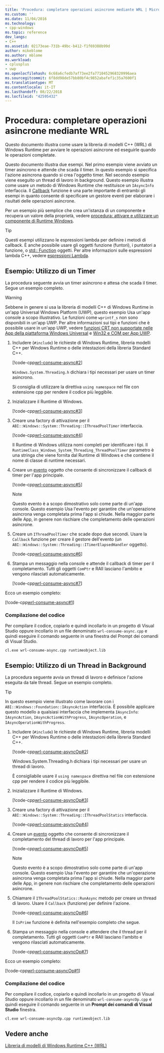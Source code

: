 ```yaml
---
title: 'Procedura: completare operazioni asincrone mediante WRL | Microsoft Docs'
ms.custom: ''
ms.date: 11/04/2016
ms.technology:
- cpp-windows
ms.topic: reference
dev_langs:
- C++
ms.assetid: 02173eae-731b-49bc-b412-f1f69388b99d
author: mikeblome
ms.author: mblome
ms.workload:
- cplusplus
- uwp
ms.openlocfilehash: 6c68a6cfedb7af73ee2fa7710452968320996aea
ms.sourcegitcommit: 6f8dd98de57bb80bf4c9852abafef1c35a7600f1
ms.translationtype: MT
ms.contentlocale: it-IT
ms.lasthandoff: 08/22/2018
ms.locfileid: "42595432"
---
```

# <a name="how-to-complete-asynchronous-operations-using-wrl"></a>Procedura: completare operazioni asincrone mediante WRL

Questo documento illustra come usare la libreria di modelli C++ (WRL) di Windows Runtime per avviare le operazioni asincrone ed eseguirle quando le operazioni completate.

Questo documento illustra due esempi. Nel primo esempio viene avviato un timer asincrono e attende che scada il timer. In questo esempio si specifica l'azione asincrona quando si crea l'oggetto timer. Nel secondo esempio viene eseguito un thread di lavoro in background. Questo esempio illustra come usare un metodo di Windows Runtime che restituisce un `IAsyncInfo` interfaccia. Il [Callback](../windows/callback-function-windows-runtime-cpp-template-library.md) funzione è una parte importante di entrambi gli esempi in quanto consente di specificare un gestore eventi per elaborare i risultati delle operazioni asincrone.

Per un esempio più semplice che crea un'istanza di un componente e recupera un valore della proprietà, vedere [procedura: attivare e utilizzare un componente di Runtime Windows](../windows/how-to-activate-and-use-a-windows-runtime-component-using-wrl.md).

> [!TIP]
> Questi esempi utilizzano le espressioni lambda per definire i metodi di callback. È anche possibile usare gli oggetti funzione (funtori), i puntatori a funzione, o [std:: Function](../standard-library/function-class.md) oggetti. Per altre informazioni sulle espressioni lambda C++, vedere [espressioni Lambda](../cpp/lambda-expressions-in-cpp.md).

## <a name="example-working-with-a-timer"></a>Esempio: Utilizzo di un Timer

La procedura seguente avvia un timer asincrono e attesa che scada il timer. Segue un esempio completo.

> [!WARNING]
> Sebbene in genere si usa la libreria di modelli C++ di Windows Runtime in un'app Universal Windows Platform (UWP), questo esempio Usa un'app console a scopo illustrativo. Le funzioni come `wprintf_s` non sono disponibili in un'app UWP. Per altre informazioni sui tipi e funzioni che è possibile usare in un'app UWP, vedere [funzioni CRT non supportate nelle App della piattaforma Windows Universal](../cppcx/crt-functions-not-supported-in-universal-windows-platform-apps.md) e [Win32 e COM per App UWP](/uwp/win32-and-com/win32-and-com-for-uwp-apps).

1. Includere (`#include`) le richieste di Windows Runtime, libreria modelli C++ per Windows Runtime o delle intestazioni della libreria Standard C++.

   [!code-cpp[wrl-consume-async#2](../windows/codesnippet/CPP/how-to-complete-asynchronous-operations-using-wrl_1.cpp)]

   `Windows.System.Threading.h` dichiara i tipi necessari per usare un timer asincrono.

   Si consiglia di utilizzare la direttiva `using namespace` nel file con estensione cpp per rendere il codice più leggibile.

2. Inizializzare il Runtime di Windows.

   [!code-cpp[wrl-consume-async#3](../windows/codesnippet/CPP/how-to-complete-asynchronous-operations-using-wrl_2.cpp)]

3. Creare una factory di attivazione per il `ABI::Windows::System::Threading::IThreadPoolTimer` interfaccia.

   [!code-cpp[wrl-consume-async#4](../windows/codesnippet/CPP/how-to-complete-asynchronous-operations-using-wrl_3.cpp)]

   Il Runtime di Windows utilizza nomi completi per identificare i tipi. Il `RuntimeClass_Windows_System_Threading_ThreadPoolTimer` parametro è una stringa che viene fornita dal Runtime di Windows e che contiene il nome di classe di runtime necessari.

4. Creare un [evento](../windows/event-class-windows-runtime-cpp-template-library.md) oggetto che consente di sincronizzare il callback di timer per l'app principale.

   [!code-cpp[wrl-consume-async#5](../windows/codesnippet/CPP/how-to-complete-asynchronous-operations-using-wrl_4.cpp)]

   > [!NOTE]
   > Questo evento è a scopo dimostrativo solo come parte di un'app console. Questo esempio Usa l'evento per garantire che un'operazione asincrona venga completata prima l'app si chiude. Nella maggior parte delle App, in genere non rischiare che completamento delle operazioni asincrone.

5. Creare un `IThreadPoolTimer` che scade dopo due secondi. Usare la `Callback` funzione per creare il gestore dell'evento (un `ABI::Windows::System::Threading::ITimerElapsedHandler` oggetto).

   [!code-cpp[wrl-consume-async#6](../windows/codesnippet/CPP/how-to-complete-asynchronous-operations-using-wrl_5.cpp)]

6. Stampa un messaggio nella console e attende il callback di timer per il completamento. Tutti gli oggetti `ComPtr` e RAII lasciano l'ambito e vengono rilasciati automaticamente.

   [!code-cpp[wrl-consume-async#7](../windows/codesnippet/CPP/how-to-complete-asynchronous-operations-using-wrl_6.cpp)]

Ecco un esempio completo:

[!code-cpp[wrl-consume-async#1](../windows/codesnippet/CPP/how-to-complete-asynchronous-operations-using-wrl_7.cpp)]

### <a name="compiling-the-code"></a>Compilazione del codice

Per compilare il codice, copiarlo e quindi incollarlo in un progetto di Visual Studio oppure incollarlo in un file denominato `wrl-consume-async.cpp` e quindi eseguire il comando seguente in una finestra del Prompt dei comandi di Visual Studio.

`cl.exe wrl-consume-async.cpp runtimeobject.lib`

## <a name="example-working-with-a-background-thread"></a>Esempio: Utilizzo di un Thread in Background

La procedura seguente avvia un thread di lavoro e definisce l'azione eseguita da tale thread. Segue un esempio completo.

> [!TIP]
> In questo esempio viene illustrato come lavorare con i `ABI::Windows::Foundation::IAsyncAction` interfaccia. È possibile applicare questo modello a qualsiasi interfaccia che implementa `IAsyncInfo`: `IAsyncAction`, `IAsyncActionWithProgress`, `IAsyncOperation`, e `IAsyncOperationWithProgress`.

1. Includere (`#include`) le richieste di Windows Runtime, libreria modelli C++ per Windows Runtime o delle intestazioni della libreria Standard C++.

   [!code-cpp[wrl-consume-asyncOp#2](../windows/codesnippet/CPP/how-to-complete-asynchronous-operations-using-wrl_8.cpp)]

   Windows.System.Threading.h dichiara i tipi necessari per usare un thread di lavoro.

   È consigliabile usare il `using namespace` direttiva nel file con estensione cpp per rendere il codice più leggibile.

2. Inizializzare il Runtime di Windows.

   [!code-cpp[wrl-consume-asyncOp#3](../windows/codesnippet/CPP/how-to-complete-asynchronous-operations-using-wrl_9.cpp)]

3. Creare una factory di attivazione per il `ABI::Windows::System::Threading::IThreadPoolStatics` interfaccia.

   [!code-cpp[wrl-consume-asyncOp#4](../windows/codesnippet/CPP/how-to-complete-asynchronous-operations-using-wrl_10.cpp)]

4. Creare un [evento](../windows/event-class-windows-runtime-cpp-template-library.md) oggetto che consente di sincronizzare il completamento del thread di lavoro per l'app principale.

   [!code-cpp[wrl-consume-asyncOp#5](../windows/codesnippet/CPP/how-to-complete-asynchronous-operations-using-wrl_11.cpp)]

   > [!NOTE]
   > Questo evento è a scopo dimostrativo solo come parte di un'app console. Questo esempio Usa l'evento per garantire che un'operazione asincrona venga completata prima l'app si chiude. Nella maggior parte delle App, in genere non rischiare che completamento delle operazioni asincrone.

5. Chiamare il `IThreadPoolStatics::RunAsync` metodo per creare un thread di lavoro. Usare il `Callback` (funzione) per definire l'azione.

   [!code-cpp[wrl-consume-asyncOp#6](../windows/codesnippet/CPP/how-to-complete-asynchronous-operations-using-wrl_12.cpp)]

   Il `IsPrime` funzione è definita nell'esempio completo che segue.

6. Stampa un messaggio nella console e attendere che il thread per il completamento. Tutti gli oggetti `ComPtr` e RAII lasciano l'ambito e vengono rilasciati automaticamente.

   [!code-cpp[wrl-consume-asyncOp#7](../windows/codesnippet/CPP/how-to-complete-asynchronous-operations-using-wrl_13.cpp)]

Ecco un esempio completo:

[!code-cpp[wrl-consume-asyncOp#1](../windows/codesnippet/CPP/how-to-complete-asynchronous-operations-using-wrl_14.cpp)]

### <a name="compiling-the-code"></a>Compilazione del codice

Per compilare il codice, copiarlo e quindi incollarlo in un progetto di Visual Studio oppure incollarlo in un file denominato `wrl-consume-asyncOp.cpp` e quindi eseguire il comando seguente in un **Prompt dei comandi di Visual Studio** finestra.

`cl.exe wrl-consume-asyncOp.cpp runtimeobject.lib`

## <a name="see-also"></a>Vedere anche

[Libreria di modelli di Windows Runtime C++ (WRL)](../windows/windows-runtime-cpp-template-library-wrl.md)